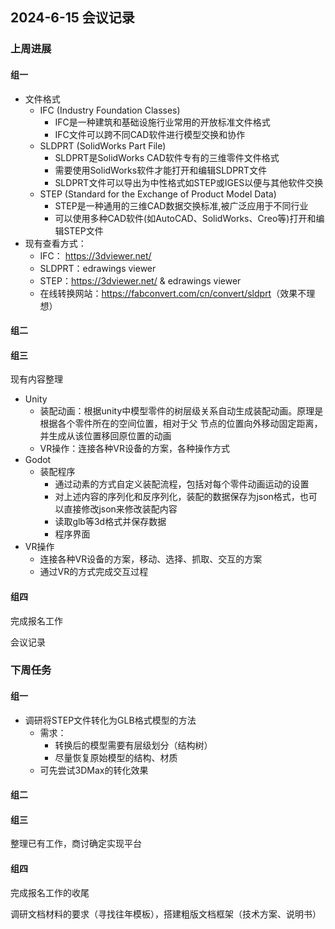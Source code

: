 ## 2024-6-15 会议记录

### 上周进展

#### 组一

+ 文件格式
    + IFC (Industry Foundation Classes)
        + IFC是一种建筑和基础设施行业常用的开放标准文件格式
        + IFC文件可以跨不同CAD软件进行模型交换和协作
    + SLDPRT (SolidWorks Part File)
        + SLDPRT是SolidWorks CAD软件专有的三维零件文件格式
        + 需要使用SolidWorks软件才能打开和编辑SLDPRT文件
        + SLDPRT文件可以导出为中性格式如STEP或IGES以便与其他软件交换
    + STEP (Standard for the Exchange of Product Model Data)
        + STEP是一种通用的三维CAD数据交换标准,被广泛应用于不同行业
        + 可以使用多种CAD软件(如AutoCAD、SolidWorks、Creo等)打开和编辑STEP文件
+ 现有查看方式：
    + IFC： [https://](https://3dviewer.net/)[3dviewer.net](https://3dviewer.net/)[/](https://3dviewer.net/)
    + SLDPRT：edrawings viewer
    + STEP：[https://](https://3dviewer.net/)[3dviewer.net](https://3dviewer.net/)[/](https://3dviewer.net/)     &   edrawings viewer
    + 在线转换网站：[https://](https://fabconvert.com/cn/convert/sldprt)[fabconvert.com](https://fabconvert.com/cn/convert/sldprt)[/](https://fabconvert.com/cn/convert/sldprt)[cn](https://fabconvert.com/cn/convert/sldprt)[/convert/](https://fabconvert.com/cn/convert/sldprt)[sldprt](https://fabconvert.com/cn/convert/sldprt)（效果不理想）

#### 组二



#### 组三

现有内容整理

+ Unity
    + 装配动画：根据unity中模型零件的树层级关系自动生成装配动画。原理是根据各个零件所在的空间位置，相对于父 节点的位置向外移动固定距离，并生成从该位置移回原位置的动画
    + VR操作：连接各种VR设备的方案，各种操作方式
+ Godot
    + 装配程序
        + 通过动素的方式自定义装配流程，包括对每个零件动画运动的设置 
        + 对上述内容的序列化和反序列化，装配的数据保存为json格式，也可以直接修改json来修改装配内容 
        + 读取glb等3d格式并保存数据 
        + 程序界面
+ VR操作
    + 连接各种VR设备的方案，移动、选择、抓取、交互的方案
    + 通过VR的方式完成交互过程

#### 组四

完成报名工作

会议记录





### 下周任务

#### 组一

+ 调研将STEP文件转化为GLB格式模型的方法
    + 需求：
        + 转换后的模型需要有层级划分（结构树）
        + 尽量恢复原始模型的结构、材质
    + 可先尝试3DMax的转化效果

#### 组二



#### 组三

整理已有工作，商讨确定实现平台

#### 组四

完成报名工作的收尾

调研文档材料的要求（寻找往年模板），搭建粗版文档框架（技术方案、说明书）